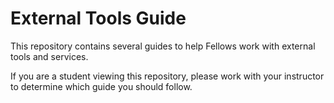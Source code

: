 # External Tools Guide

This repository contains several guides to help Fellows work with external tools and services.

If you are a student viewing this repository, please work with your instructor to determine which guide you should follow.
